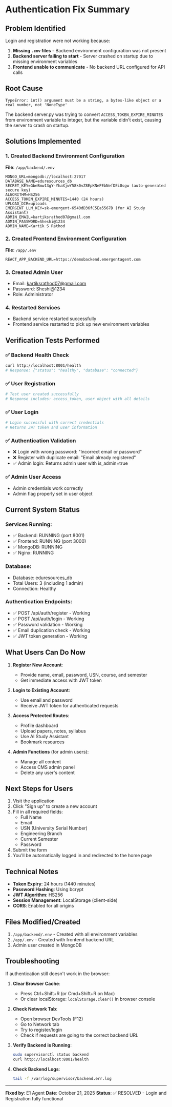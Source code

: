 # Authentication Fix Summary

## Problem Identified
Login and registration were not working because:
1. **Missing `.env` files** - Backend environment configuration was not present
2. **Backend server failing to start** - Server crashed on startup due to missing environment variables
3. **Frontend unable to communicate** - No backend URL configured for API calls

## Root Cause
```
TypeError: int() argument must be a string, a bytes-like object or a real number, not 'NoneType'
```
The backend server.py was trying to convert `ACCESS_TOKEN_EXPIRE_MINUTES` from environment variable to integer, but the variable didn't exist, causing the server to crash on startup.

## Solutions Implemented

### 1. Created Backend Environment Configuration
**File**: `/app/backend/.env`
```env
MONGO_URL=mongodb://localhost:27017
DATABASE_NAME=eduresources_db
SECRET_KEY=GbeBmw13gY-YhaXjwY58k0vZ8EpKNePEbNefDEi8sgw (auto-generated secure key)
ALGORITHM=HS256
ACCESS_TOKEN_EXPIRE_MINUTES=1440 (24 hours)
UPLOAD_DIR=uploads
EMERGENT_LLM_KEY=sk-emergent-6540dD36fC5Ea5567D (for AI Study Assistant)
ADMIN_EMAIL=kartiksrathod07@gmail.com
ADMIN_PASSWORD=Sheshi@1234
ADMIN_NAME=Kartik S Rathod
```

### 2. Created Frontend Environment Configuration
**File**: `/app/.env`
```env
REACT_APP_BACKEND_URL=https://demobackend.emergentagent.com
```

### 3. Created Admin User
- Email: kartiksrathod07@gmail.com
- Password: Sheshi@1234
- Role: Administrator

### 4. Restarted Services
- Backend service restarted successfully
- Frontend service restarted to pick up new environment variables

## Verification Tests Performed

### ✅ Backend Health Check
```bash
curl http://localhost:8001/health
# Response: {"status": "healthy", "database": "connected"}
```

### ✅ User Registration
```bash
# Test user created successfully
# Response includes: access_token, user object with all details
```

### ✅ User Login
```bash
# Login successful with correct credentials
# Returns JWT token and user information
```

### ✅ Authentication Validation
- ❌ Login with wrong password: "Incorrect email or password"
- ❌ Register with duplicate email: "Email already registered"
- ✅ Admin login: Returns admin user with is_admin=true

### ✅ Admin User Access
- Admin credentials work correctly
- Admin flag properly set in user object

## Current System Status

### Services Running:
- ✅ Backend: RUNNING (port 8001)
- ✅ Frontend: RUNNING (port 3000)
- ✅ MongoDB: RUNNING
- ✅ Nginx: RUNNING

### Database:
- Database: eduresources_db
- Total Users: 3 (including 1 admin)
- Connection: Healthy

### Authentication Endpoints:
- ✅ POST /api/auth/register - Working
- ✅ POST /api/auth/login - Working
- ✅ Password validation - Working
- ✅ Email duplication check - Working
- ✅ JWT token generation - Working

## What Users Can Do Now

1. **Register New Account**:
   - Provide name, email, password, USN, course, and semester
   - Get immediate access with JWT token

2. **Login to Existing Account**:
   - Use email and password
   - Receive JWT token for authenticated requests

3. **Access Protected Routes**:
   - Profile dashboard
   - Upload papers, notes, syllabus
   - Use AI Study Assistant
   - Bookmark resources

4. **Admin Functions** (for admin users):
   - Manage all content
   - Access CMS admin panel
   - Delete any user's content

## Next Steps for Users

1. Visit the application
2. Click "Sign up" to create a new account
3. Fill in all required fields:
   - Full Name
   - Email
   - USN (University Serial Number)
   - Engineering Branch
   - Current Semester
   - Password
4. Submit the form
5. You'll be automatically logged in and redirected to the home page

## Technical Notes

- **Token Expiry**: 24 hours (1440 minutes)
- **Password Hashing**: Using bcrypt
- **JWT Algorithm**: HS256
- **Session Management**: LocalStorage (client-side)
- **CORS**: Enabled for all origins

## Files Modified/Created

1. `/app/backend/.env` - Created with all environment variables
2. `/app/.env` - Created with frontend backend URL
3. Admin user created in MongoDB

## Troubleshooting

If authentication still doesn't work in the browser:

1. **Clear Browser Cache**: 
   - Press Ctrl+Shift+R (or Cmd+Shift+R on Mac)
   - Or clear localStorage: `localStorage.clear()` in browser console

2. **Check Network Tab**:
   - Open browser DevTools (F12)
   - Go to Network tab
   - Try to register/login
   - Check if requests are going to the correct backend URL

3. **Verify Backend is Running**:
   ```bash
   sudo supervisorctl status backend
   curl http://localhost:8001/health
   ```

4. **Check Backend Logs**:
   ```bash
   tail -f /var/log/supervisor/backend.err.log
   ```

---

**Fixed by**: E1 Agent
**Date**: October 21, 2025
**Status**: ✅ RESOLVED - Login and Registration fully functional

